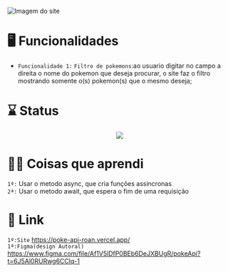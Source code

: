 ![Imagem do site](https://user-images.githubusercontent.com/108638526/224595864-e2cb8a29-3c5b-4797-8068-2c3d3156ca42.png)

# 🖥 Funcionalidades 
- `Funcionalidade 1:` `Filtro de pokemons`:ao usuario digitar no campo a direita o nome do pokemon que deseja procurar, o site faz o filtro mostrando somente o(s) pokemon(s) que o mesmo deseja;

# ⌛ Status 
<p align="center">
<img src="http://img.shields.io/static/v1?label=STATUS&message=Finalizado&color=GREEN&style=for-the-badge"/>
</p>

# 👨‍💻 Coisas que aprendi 
`1ª:` Usar o metodo async, que cria funções assincronas <br>
`2ª:` Usar o metodo await, que espera o fim de uma requisição <br>

# 🔗 Link 
`1ª:Site` https://poke-api-roan.vercel.app/ <br>
`1ª:Figma(design Autoral)` https://www.figma.com/file/Af1V5lDfP0BEb6DeJXBUgR/pokeApi?t=6J5Al0RURwg6CClq-1<br>
